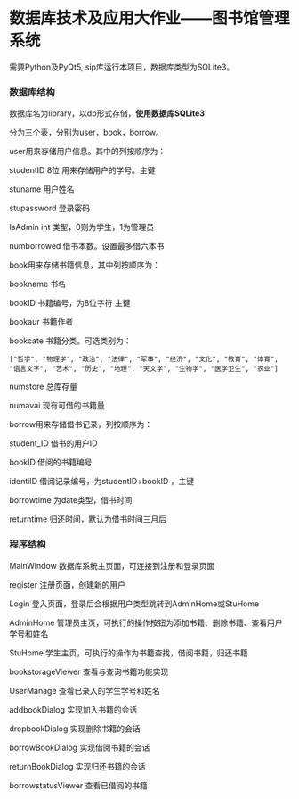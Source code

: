 # 数据库技术及应用大作业——图书馆管理系统

需要Python及PyQt5, sip库运行本项目，数据库类型为SQLite3。

### 数据库结构

数据库名为library，以db形式存储，**使用数据库SQLite3**

分为三个表，分别为user，book，borrow。

user用来存储用户信息。其中的列按顺序为：

studentID 8位 用来存储用户的学号。主键

stuname 用户姓名

stupassword 登录密码

IsAdmin int 类型，0则为学生，1为管理员

numborrowed 借书本数。设置最多借六本书



book用来存储书籍信息，其中列按顺序为：

bookname 书名

bookID 书籍编号，为8位字符 主键

bookaur 书籍作者

bookcate 书籍分类。可选类别为：

```
["哲学", "物理学", "政治", "法律", "军事", "经济", "文化", "教育", "体育", "语言文字", "艺术", "历史", "地理", "天文学", "生物学", "医学卫生", "农业"]
```

numstore 总库存量

numavai 现有可借的书籍量



borrow用来存储借书记录，列按顺序为：

student_ID 借书的用户ID

bookID 借阅的书籍编号

identiID 借阅记录编号，为studentID+bookID ，主键

borrowtime 为date类型，借书时间

returntime 归还时间，默认为借书时间三月后



### 程序结构

MainWindow 数据库系统主页面，可连接到注册和登录页面

register 注册页面，创建新的用户

Login 登入页面，登录后会根据用户类型跳转到AdminHome或StuHome

AdminHome 管理员主页，可执行的操作按钮为添加书籍、删除书籍、查看用户学号和姓名

StuHome 学生主页，可执行的操作为书籍查找，借阅书籍，归还书籍

bookstorageViewer 查看与查询书籍功能实现

UserManage 查看已录入的学生学号和姓名

addbookDialog 实现加入书籍的会话

dropbookDialog 实现删除书籍的会话

borrowBookDialog 实现借阅书籍的会话

returnBookDialog 实现归还书籍的会话

borrowstatusViewer 查看已借阅的书籍